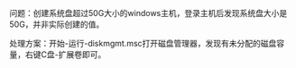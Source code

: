 问题：创建系统盘超过50G大小的windows主机，登录主机后发现系统盘大小是50G，并非实际创建的值。

处理方案：开始-运行-diskmgmt.msc打开磁盘管理器，发现有未分配的磁盘容量，右键C盘-扩展卷即可。
